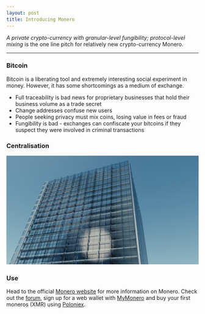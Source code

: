 ```yaml
---
layout: post
title: Introducing Monero
---
```


*A private crypto-currency with granular-level fungibility; protocol-level mixing* is the one line pitch for relatively new crypto-currency Monero.

-----

### Bitcoin

Bitcoin is a liberating tool and extremely interesting social experiment in money. However, it has some shortcomings as a medium of exchange.

* Full traceability is bad news for proprietary businesses that hold their business volume as a trade secret
* Change addresses confuse new users
* People seeking privacy must mix coins, losing value in fees or fraud
* Fungibility is bad - exchanges can confiscate your bitcoins if they suspect they were involved in criminal transactions

### Centralisation

![building](/images/building.png)

### Use

Head to the official <a href="https://getmonero.net/">Monero website</a> for more information on Monero. Check out the <a href="https://forum.getmonero.org/">forum</a>, sign up for a web wallet with <a href="https://mymonero.com/">MyMonero</a> and buy your first moneros (XMR) using <a href="https://poloniex.com/exchange#btc_xmr">Poloniex</a>.
